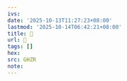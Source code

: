 ```yaml
---
ivs:
date: '2025-10-13T11:27:23+08:00'
lastmod: '2025-10-14T06:42:21+08:00'
title: 󰗘
url: 󰗘
tags: []
hex: 
src: GHZR
note:
---
```

